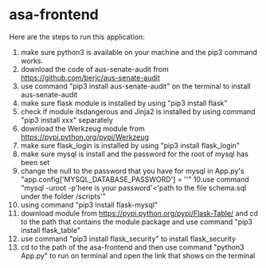 # asa-frontend
Here are the steps to run this application:
1. make sure python3 is available on your machine and the pip3 command works.
2. download the code of aus-senate-audit from https://github.com/berjc/aus-senate-audit
3. use command "pip3 install aus-senate-audit" on the terminal to install aus-senate-audit
4. make sure flask module is installed by using "pip3 install flask"
5. check if module itsdangerous and Jinja2 is installed by using command "pip3 install xxx" separately
6. download the Werkzeug module from https://pypi.python.org/pypi/Werkzeug
7. make sure flask_login is installed by using "pip3 install flask_login"
8. make sure mysql is install and the password for the root of mysql has been set
9. change the null to the password that you have for mysql in App.py's "app.config['MYSQL_DATABASE_PASSWORD'] = ''"
10.use command "mysql -uroot -p'here is your password'<'path to the file schema.sql under the folder /scripts'"
11. using command "pip3 install flask-mysql"
12. download module from https://pypi.python.org/pypi/Flask-Table/ and cd to the path that contains the module package and use command "pip3 install flask_table"
13. use command "pip3 install flask_security" to install flask_security
14. cd to the path of the asa-frontend and then use command "python3 App.py" to run on terminal and open the link that shows on the terminal
